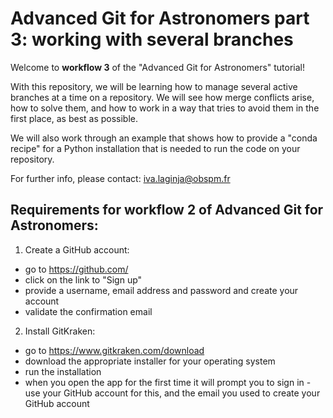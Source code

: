 # Advanced Git for Astronomers part 3: working with several branches

Welcome to **workflow 3** of the "Advanced Git for Astronomers" tutorial!

With this repository, we  will be learning how to manage several active branches at a time on a repository. We will 
see how merge conflicts arise, how to solve them, and how to work in a way that tries to avoid them in the first place, 
as best as possible.

We will also work through an example that shows how to provide a "conda recipe" for a Python installation that 
is needed to run the code on your repository.

For further info, please contact:
iva.laginja@obspm.fr


## Requirements for workflow 2 of Advanced Git for Astronomers:

1. Create a GitHub account:
  - go to https://github.com/
  - click on the link to "Sign up"
  - provide a username, email address and password and create your account
  - validate the confirmation email
  
2. Install GitKraken:
  - go to https://www.gitkraken.com/download
  - download the appropriate installer for your operating system
  - run the installation
  - when you open the app for the first time it will prompt you to sign in - use your GitHub account for this, and 
  the email you used to create your GitHub account
  